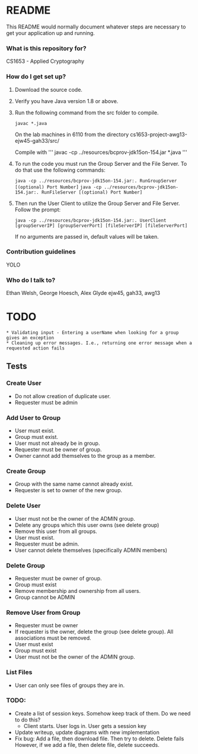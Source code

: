# README #

This README would normally document whatever steps are necessary to get your application up and running.

### What is this repository for? ###

CS1653 - Applied Cryptography

### How do I get set up? ###

1. Download the source code.
2. Verify you have Java version 1.8 or above.
3. Run the following command from the src folder to compile.

    ``` javac *.java ```

    On the lab machines in 6110 from the directory cs1653-project-awg13-ejw45-gah33/src/

	Compile with
	''' javac -cp ../resources/bcprov-jdk15on-154.jar *.java '''

4. To run the code you must run the Group Server and the File Server. To do that use the following commands:

	``` java -cp ../resources/bcprov-jdk15on-154.jar:. RunGroupServer [(optional) Port Number] ```
	``` java -cp ../resources/bcprov-jdk15on-154.jar:. RunFileServer [(optional) Port Number] ```

5. Then run the User Client to utilize the Group Server and File Server. Follow the prompt:

	``` java -cp ../resources/bcprov-jdk15on-154.jar:. UserClient [groupServerIP] [groupServerPort] [fileServerIP] [fileServerPort] ```

    If no arguments are passed in, default values will be taken.

### Contribution guidelines ###

YOLO

### Who do I talk to? ###

Ethan Welsh, George Hoesch, Alex Glyde
ejw45, gah33, awg13

# TODO
    * Validating input - Entering a userName when looking for a group gives an exception
    * Cleaning up error messages. I.e., returning one error message when a requested action fails

## Tests

### Create User
- Do not allow creation of duplicate user.
- Requester must be admin

### Add User to Group
- User must exist.
- Group must exist.
- User must not already be in group.
- Requester must be owner of group.
- Owner cannot add themselves to the group as a member.

### Create Group
- Group with the same name cannot already exist.
- Requester is set to owner of the new group.

### Delete User
- User must not be the owner of the ADMIN group.
- Delete any groups which this user owns (see delete group)
- Remove this user from all groups.
- User must exist.
- Requester must be admin.
- User cannot delete themselves (specifically ADMIN members)

### Delete Group
- Requester must be owner of group.
- Group must exist
- Remove membership and ownership from all users.
- Group cannot be ADMIN

### Remove User from Group
- Requester must be owner
- If requester is the owner, delete the group (see delete group). All associations must be removed.
- User must exist
- Group must exist
- User must not be the owner of the ADMIN group.

### List Files
- User can only see files of groups they are in.

### TODO:
* Create a list of session keys. Somehow keep track of them. Do we need to do this?
    * Client starts. User logs in. User gets a session key
* Update writeup, update diagrams with new implementation
* Fix bug:
    Add a file, then download file. Then try to delete. Delete fails
    However, if we add a file, then delete file, delete succeeds.
